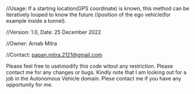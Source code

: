 //Usage: If a starting location(GPS coordinate) is known, this method can be iteratively looped to know the future
//position of the ego vehicle(for example inside a tunnel).

//Version: 1.0, Date: 25 December 2022

//Owner: Arnab Mitra

//Contact: papan.mitra.2121@gmail.com

Please feel free to use\modify this code witout any restriction. Please contact me for any changes or bugs. Kindly note that I am looking out for a job in the Autonomous Vehicle domain. Plese contact me if you have any opportunity for me.
